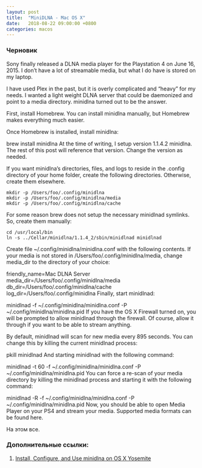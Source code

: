 ```yaml
---
layout: post
title:  "MiniDLNA - Mac OS X"
date:   2018-08-22 09:00:00 +0800
categories: macos
---
```

### Черновик

Sony finally released a DLNA media player for the Playstation 4 on June 16, 2015. I don’t have a lot of streamable media, but what I do have is stored on my laptop.

I have used Plex in the past, but it is overly complicated and “heavy” for my needs. I wanted a light weight DLNA server that could be daemonized and point to a media directory. minidlna turned out to be the answer.

First, install Homebrew. You can install minidlna manually, but Homebrew makes everything much easier.

Once Homebrew is installed, install minidlna:

brew install minidlna
At the time of writing, I setup version 1.1.4.2 minidlna. The rest of this post will reference that version. Change the version as needed.

If you want minidlna’s directories, files, and logs to reside in the .config directory of your home folder, create the following directories. Otherwise, create them elsewhere.

```
mkdir -p /Users/foo/.config/minidlna
mkdir -p /Users/foo/.config/minidlna/media
mkdir -p /Users/foo/.config/minidlna/cache
```

For some reason brew does not setup the necessary minidlnad symlinks. So, create them manually:
```
cd /usr/local/bin
ln -s ../Cellar/minidlna/1.1.4_2/sbin/minidlnad minidlnad
```
Create file ~/.config/minidlna/minidlna.conf with the following contents. If your media is not stored in /Users/foo/.config/minidlna/media, change media_dir to the directory of your choice:

friendly_name=Mac DLNA Server
media_dir=/Users/foo/.config/minidlna/media
db_dir=/Users/foo/.config/minidlna/cache
log_dir=/Users/foo/.config/minidlna
Finally, start minidlnad:

minidlnad -f ~/.config/minidlna/minidlna.conf -P ~/.config/minidlna/minidlna.pid
If you have the OS X Firewall turned on, you will be prompted to allow minidlnad through the firewall. Of course, allow it through if you want to be able to stream anything.

By default, minidlnad will scan for new media every 895 seconds. You can change this by killing the current minidlnad process:

pkill minidlnad
And starting minidlnad with the following command:

minidlnad -t 60 -f ~/.config/minidlna/minidlna.conf -P ~/.config/minidlna/minidlna.pid
You can force a re-scan of your media directory by killing the minidlnad process and starting it with the following command:

minidlnad -R -f ~/.config/minidlna/minidlna.conf -P ~/.config/minidlna/minidlna.pid
Now, you should be able to open Media Player on your PS4 and stream your media. Supported media formats can be found here.

На этом все.

### Дополнительные ссылки:
1. [Install, Configure, and Use minidlna on OS X Yosemite](https://thornelabs.net/2015/08/23/install-configure-and-use-minidlna-on-os-x-yosemite.html)